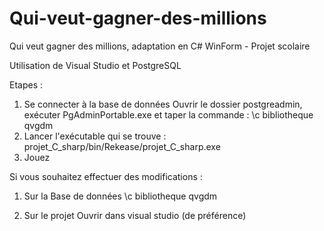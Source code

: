 # Qui-veut-gagner-des-millions
Qui veut gagner des millions, adaptation en C# WinForm - Projet scolaire

Utilisation de Visual Studio et PostgreSQL

Etapes :
1. Se connecter à la base de données
    Ouvrir le dossier postgreadmin, exécuter PgAdminPortable.exe et taper la commande :
    \c bibliotheque qvgdm
2. Lancer l'exécutable qui se trouve :
    projet_C_sharp/bin/Rekease/projet_C_sharp.exe
3. Jouez


Si vous souhaitez effectuer des modifications :
1. Sur la Base de données
    \c bibliotheque qvgdm
    
2. Sur le projet 
    Ouvrir dans visual studio (de préférence)
